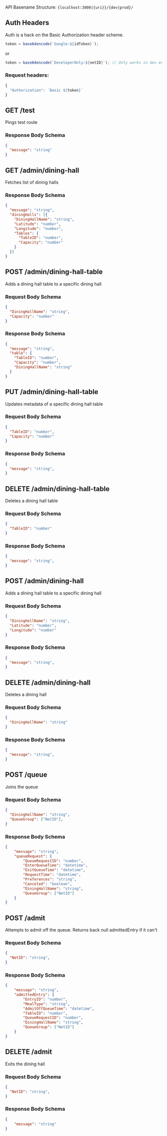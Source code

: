 API Basename Structure: `{localhost:3000|{uri}}/{dev|prod}/`

## Auth Headers

Auth is a hack on the Basic Authorization header scheme. 

```javascript
token = base64encode(`Google:${idToken}`);
```

or

```javascript
token = base64encode(`DeveloperOnly:${netID}`); // Only works in dev env
```

### Request headers:

```javascript
{
  "Authorization": `Basic ${token}`
}
```

## GET /test

Pings test route

### Response Body Schema

```json
{
  "message": "string"
}
```

## GET /admin/dining-hall

Fetches list of dining halls

### Response Body Schema

```json
{
  "message": "string",
  "diningHalls": [{
    "DiningHallName": "string",
    "Latitude": "number",
    "Longitude": "number",
    "Tables": {
      "TableID": "number",
      "Capacity": "number"
    }
  }]
}
```

## POST /admin/dining-hall-table

Adds a dining hall table to a specific dining hall

### Request Body Schema

```json
{
  "DiningHallName": "string",
  "Capacity": "number"
}
```

### Response Body Schema

```json
{
  "message": "string",
  "table": {
    "TableID": "number",
    "Capacity": "number",
    "DiningHallName": "string" 
  }
}
```

## PUT /admin/dining-hall-table

Updates metadata of a specific dining hall table

### Request Body Schema

```json
{
  "TableID": "number",
  "Capacity": "number"
}
```

### Response Body Schema

```json
{
  "message": "string",
}
```

## DELETE /admin/dining-hall-table

Deletes a dining hall table

### Request Body Schema

```json
{
  "TableID": "number"
}
```

### Response Body Schema

```json
{
  "message": "string",
}
```

## POST /admin/dining-hall

Adds a dining hall table to a specific dining hall

### Request Body Schema

```json
{
  "DiningHallName": "string",
  "Latitude": "number",
  "Longitude": "number"
}
```

### Response Body Schema

```json
{
  "message": "string",
}
```

## DELETE /admin/dining-hall

Deletes a dining hall

### Request Body Schema

```json
{
  "DiningHallName": "string"
}
```

### Response Body Schema

```json
{
  "message": "string",
}
```

## POST /queue

Joins the queue

### Request Body Schema

```json
{
  "DiningHallName": "string",
  "QueueGroup": ["NetID"],
}
```

### Response Body Schema

```json
{
    "message": "string",
    "queueRequest": {
        "QueueRequestID": "number",
        "EnterQueueTime": "datetime",
        "ExitQueueTime": "datetime",
        "RequestTime": "datetime",
        "Preferences": "string",
        "Canceled": "boolean",
        "DiningHallName": "string",
        "QueueGroup": ["NetID"]
    }
}
```

## POST /admit

Attempts to admit off the queue. Returns back null admittedEntry if it can't

### Request Body Schema

```json
{
  "NetID": "string",
}
```

### Response Body Schema

```json
{
    "message": "string",
    "admittedEntry": {
        "EntryID": "number",
        "MealType": "string",
        "AdmitOffQueueTime": "datetime",
        "TableID": "number",
        "QueueRequestID": "number",
        "DiningHallName": "string",
        "QueueGroup": ["NetID"]
    }
}
```

## DELETE /admit

Exits the dining hall

### Request Body Schema

```json
{
  "NetID": "string",
}
```

### Response Body Schema

```json
{
    "message": "string"
}
```